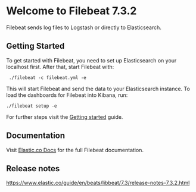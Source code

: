 # Welcome to Filebeat 7.3.2

Filebeat sends log files to Logstash or directly to Elasticsearch.

## Getting Started

To get started with Filebeat, you need to set up Elasticsearch on
your localhost first. After that, start Filebeat with:

     ./filebeat -c filebeat.yml -e

This will start Filebeat and send the data to your Elasticsearch
instance. To load the dashboards for Filebeat into Kibana, run:

    ./filebeat setup -e

For further steps visit the
[Getting started](https://www.elastic.co/guide/en/beats/filebeat/7.3/filebeat-getting-started.html) guide.

## Documentation

Visit [Elastic.co Docs](https://www.elastic.co/guide/en/beats/filebeat/7.3/index.html)
for the full Filebeat documentation.

## Release notes

https://www.elastic.co/guide/en/beats/libbeat/7.3/release-notes-7.3.2.html
